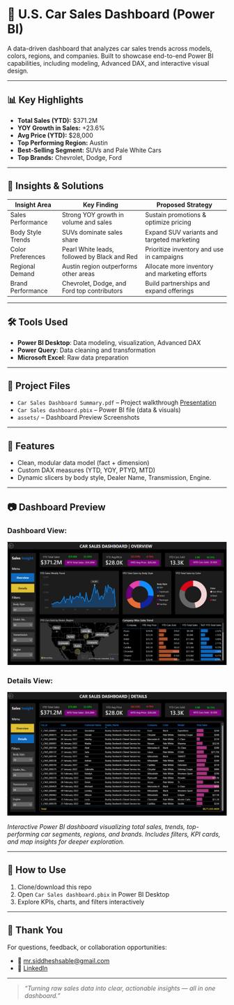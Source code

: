 # 🚗 U.S. Car Sales Dashboard (Power BI)

A data-driven dashboard that analyzes car sales trends across models, colors, regions, and companies. Built to showcase end-to-end Power BI capabilities, including modeling, Advanced DAX, and interactive visual design.

---

## 📊 Key Highlights

- **Total Sales (YTD):** $371.2M  
- **YOY Growth in Sales:** +23.6%  
- **Avg Price (YTD):** $28,000  
- **Top Performing Region:** Austin  
- **Best-Selling Segment:** SUVs and Pale White Cars  
- **Top Brands:** Chevrolet, Dodge, Ford

---

## 🧠 Insights & Solutions

| Insight Area           | Key Finding                                             | Proposed Strategy                                  |
|------------------------|---------------------------------------------------------|----------------------------------------------------|
| Sales Performance      | Strong YOY growth in volume and sales                   | Sustain promotions & optimize pricing              |
| Body Style Trends      | SUVs dominate sales share                               | Expand SUV variants and targeted marketing         |
| Color Preferences      | Pearl White leads, followed by Black and Red           | Prioritize inventory and use in campaigns          |
| Regional Demand        | Austin region outperforms other areas                   | Allocate more inventory and marketing efforts      |
| Brand Performance      | Chevrolet, Dodge, and Ford top contributors                 | Build partnerships and expand offerings            |

---

## 🛠️ Tools Used

- **Power BI Desktop**: Data modeling, visualization, Advanced DAX  
- **Power Query**: Data cleaning and transformation  
- **Microsoft Excel**: Raw data preparation  

---

## 📁 Project Files

- `Car Sales Dashboard Summary.pdf` – Project walkthrough [Presentation](https://github.com/SIDDHESH-SABLE/us-car-sales-dashboard/blob/main/Car%20Sales%20Dashboard%20Summary.pdf)  
- `Car Sales dashboard.pbix` – Power BI file (data & visuals)  
- `assets/` – Dashboard Preview Screenshots  

---

## 🚀 Features

- Clean, modular data model (fact + dimension)  
- Custom DAX measures (YTD, YOY, PTYD, MTD)  
- Dynamic slicers by body style, Dealer Name, Transmission, Engine.  
 

---

## 📷 Dashboard Preview

### Dashboard View:

![Car Sales Dashboard](https://github.com/SIDDHESH-SABLE/us-car-sales-dashboard/blob/main/assets/dashboard-view.png)

### Details View:

![Car Sales Dashboard](https://github.com/SIDDHESH-SABLE/us-car-sales-dashboard/blob/main/assets/details-view.png)


*Interactive Power BI dashboard visualizing total sales, trends, top-performing car segments, regions, and brands. Includes filters, KPI cards, and map insights for deeper exploration.*


---

## 📌 How to Use

1. Clone/download this repo  
2. Open `Car Sales dashboard.pbix` in Power BI Desktop    
3. Explore KPIs, charts, and filters interactively

---

## 🙏 Thank You

For questions, feedback, or collaboration opportunities:

- 📧 mr.siddheshsable@gmail.com  
- 🔗 [LinkedIn](https://www.linkedin.com/in/siddhesh-sable-581464262/)  

---

> *“Turning raw sales data into clear, actionable insights — all in one dashboard.”*
